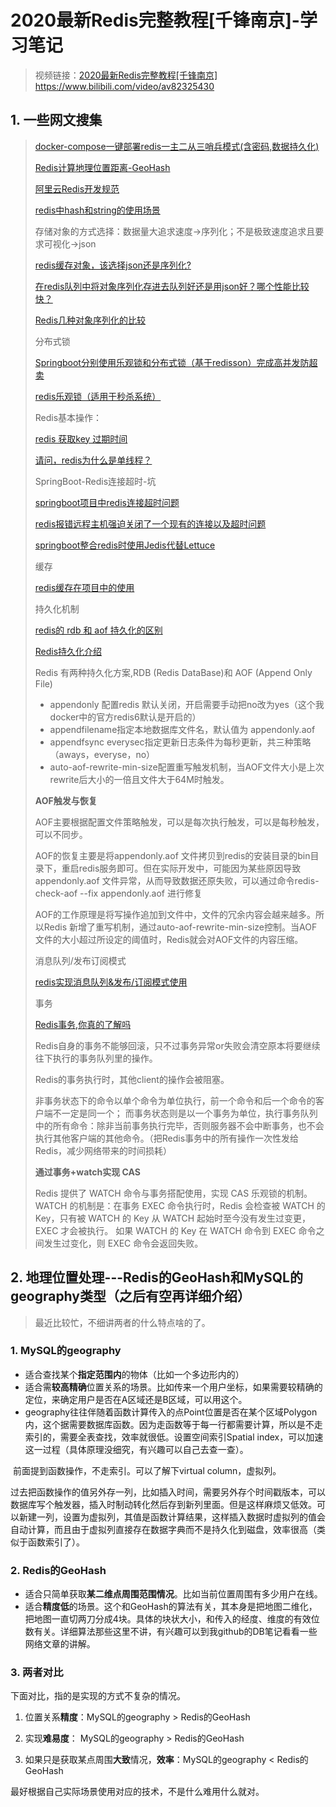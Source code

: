 # 2020最新Redis完整教程[千锋南京]-学习笔记

> 视频链接：[2020最新Redis完整教程[千锋南京]](https://www.bilibili.com/video/av82325430) https://www.bilibili.com/video/av82325430

## 1. 一些网文搜集

> [docker-compose一键部署redis一主二从三哨兵模式(含密码,数据持久化)](https://www.cnblogs.com/hckblogs/p/11186311.html)
>
> [Redis计算地理位置距离-GeoHash](https://www.cnblogs.com/wt645631686/p/8454497.html)
>
> [阿里云Redis开发规范](https://yq.aliyun.com/articles/531067)
>
> [redis中hash和string的使用场景](https://www.jianshu.com/p/4537467bb593)
>
> 存储对象的方式选择：数据量大追求速度->序列化；不是极致速度追求且要求可视化->json
>
> [redis缓存对象，该选择json还是序列化?](https://developer.aliyun.com/ask/61601?spm=a2c6h.13159736)
>
> [在redis队列中将对象序列化存进去队列好还是用json好？哪个性能比较快？](https://www.zhihu.com/question/265671476/answer/297005726)
>
> [Redis几种对象序列化的比较](https://www.jianshu.com/p/e72ec3681fea)
>
> 分布式锁
>
> [Springboot分别使用乐观锁和分布式锁（基于redisson）完成高并发防超卖](https://blog.csdn.net/tianyaleixiaowu/article/details/90036180)
>
> [redis乐观锁（适用于秒杀系统）](https://www.cnblogs.com/crazylqy/p/7742097.html)
>
> Redis基本操作：
>
> [redis 获取key 过期时间](https://blog.csdn.net/zhaoyangjian724/article/details/51790977)
>
> [请问，redis为什么是单线程？](https://www.nowcoder.com/questionTerminal/9e7c2b4fff1d4507814346cf370fa8f6)
>
> SpringBoot-Redis连接超时-坑
>
> [springboot项目中redis连接超时问题](https://blog.csdn.net/distinySmile/article/details/105192539)
>
> [redis报错远程主机强迫关闭了一个现有的连接以及超时问题](http://www.classinstance.cn/detail/77.html)
>
> [springboot整合redis时使用Jedis代替Lettuce](https://blog.csdn.net/xianyirenx/article/details/84207393)
>
> 缓存
>
> [redis缓存在项目中的使用](https://www.cnblogs.com/fengli9998/p/6755591.html)
>
> 持久化机制
>
> [redis的 rdb 和 aof 持久化的区别](https://www.cnblogs.com/shizhengwen/p/9283973.html)
>
> [Redis持久化介绍 ](https://www.sohu.com/a/359201984_100233510)
>
> Redis 有两种持久化方案,RDB (Redis DataBase)和 AOF (Append Only File)
>
> - appendonly 配置redis 默认关闭，开启需要手动把no改为yes（这个我docker中的官方redis6默认是开启的）
> - appendfilename指定本地数据库文件名，默认值为 appendonly.aof
> - appendfsync everysec指定更新日志条件为每秒更新，共三种策略（aways，everyse，no）
> - auto-aof-rewrite-min-size配置重写触发机制，当AOF文件大小是上次rewrite后大小的一倍且文件大于64M时触发。
>
> **AOF触发与恢复**
>
> AOF主要根据配置文件策略触发，可以是每次执行触发，可以是每秒触发，可以不同步。
>
> AOF的恢复主要是将appendonly.aof 文件拷贝到redis的安装目录的bin目录下，重启redis服务即可。但在实际开发中，可能因为某些原因导致appendonly.aof 文件异常，从而导致数据还原失败，可以通过命令redis-check-aof --fix appendonly.aof 进行修复
>
> AOF的工作原理是将写操作追加到文件中，文件的冗余内容会越来越多。所以Redis 新增了重写机制，通过auto-aof-rewrite-min-size控制。当AOF文件的大小超过所设定的阈值时，Redis就会对AOF文件的内容压缩。
>
> 
>
> 消息队列/发布订阅模式
>
> [redis实现消息队列&发布/订阅模式使用](https://www.cnblogs.com/qlqwjy/p/9763754.html)
>
> 
>
> 事务
>
> [Redis事务,你真的了解吗](https://zhuanlan.zhihu.com/p/101902825?utm_source=wechat_session)
>
> Redis自身的事务不能够回滚，只不过事务异常or失败会清空原本将要继续往下执行的事务队列里的操作。
>
> Redis的事务执行时，其他client的操作会被阻塞。
>
> 非事务状态下的命令以单个命令为单位执行，前一个命令和后一个命令的客户端不一定是同一个；
> 而事务状态则是以一个事务为单位，执行事务队列中的所有命令：除非当前事务执行完毕，否则服务器不会中断事务，也不会执行其他客户端的其他命令。（把Redis事务中的所有操作一次性发给Redis，减少网络带来的时间损耗）
>
> **通过事务+watch实现 CAS**
>
> Redis 提供了 WATCH 命令与事务搭配使用，实现 CAS 乐观锁的机制。
> WATCH 的机制是：在事务 EXEC 命令执行时，Redis 会检查被 WATCH 的 Key，只有被 WATCH 的 Key 从 WATCH 起始时至今没有发生过变更，EXEC 才会被执行。
> 如果 WATCH 的 Key 在 WATCH 命令到 EXEC 命令之间发生过变化，则 EXEC 命令会返回失败。



## 2. 地理位置处理---Redis的GeoHash和MySQL的geography类型（之后有空再详细介绍）

> 最近比较忙，不细讲两者的什么特点啥的了。

### 1. MySQL的geography

+ 适合查找某个**指定范围内**的物体（比如一个多边形内的）
+ 适合需**较高精确**位置关系的场景。比如传来一个用户坐标，如果需要较精确的定位，来确定用户是否在A区域还是B区域，可以用这个。
+ geography往往伴随着函数计算传入的点Point位置是否在某个区域Polygon内，这个据需要数据库函数。因为走函数等于每一行都需要计算，所以是不走索引的，需要全表查找，效率就很低。设置空间索引Spatial index，可以加速这一过程（具体原理没细究，有兴趣可以自己去查一查）。

​	前面提到函数操作，不走索引。可以了解下virtual column，虚拟列。

​	过去把函数操作的值另外存一列，比如插入时间，需要另外存个时间戳版本，可以数据库写个触发器，插入时制动转化然后存到新列里面。但是这样麻烦又低效。可以新建一列，设置为虚拟列，其值是函数计算结果，这样插入数据时虚拟列的值会自动计算，而且由于虚拟列直接存在数据字典而不是持久化到磁盘，效率很高（类似于函数索引了）。

### 2. Redis的GeoHash

+ 适合只简单获取**某二维点周围范围情况**。比如当前位置周围有多少用户在线。
+ 适合**精度低**的场景。这个和GeoHash的算法有关，其本身是把地图二维化，把地图一直切两刀分成4块。具体的块状大小，和传入的经度、维度的有效位数有关。详细算法那些这里不讲，有兴趣可以到我github的DB笔记看看一些网络文章的讲解。

### 3. 两者对比

下面对比，指的是实现的方式不复杂的情况。

1. 位置关系**精度**：MySQL的geography > Redis的GeoHash
2. 实现**难易度**：    MySQL的geography > Redis的GeoHash

3. 如果只是获取某点周围**大致**情况，**效率**：MySQL的geography < Redis的GeoHash



最好根据自己实际场景使用对应的技术，不是什么难用什么就对。